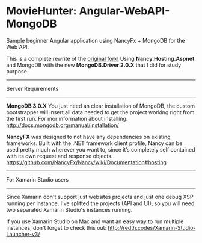 MovieHunter: Angular-WebAPI-MongoDB
================================

Sample beginner Angular application using NancyFx + MongoDB for the Web API. 

This is a complete rewrite of the [original fork!](https://github.com/DeborahK/Angular-MovieHunter-WebAPI) Using **Nancy.Hosting.Aspnet** and MongoDB with the new **MongoDB.Driver 2.0.X** that I did for study purpose.

*************************
Server Requirements
*************************
**MongoDB 3.0.X** You just need an clear installation of MongoDB, the custom bootstrapper will insert all data needed to get the project working right from the first run. 
For mor information about installing:
http://docs.mongodb.org/manual/installation/

**NancyFX** was designed to not have any dependencies on existing frameworks. Built with the .NET framework client profile, Nancy can be used pretty much wherever you want to, since it’s completely self contained with its own request and response objects.
https://github.com/NancyFx/Nancy/wiki/Documentation#hosting

*************************
For Xamarin Studio users
*************************
Since Xamarin don't support just websites projects and just one debug XSP running per instance, I've splitted the projects (API and UI), so you will need two separated Xamarin Studio's instances running. 

If you use Xamarin Studio on Mac and want an easy way to run multiple instances, don't forget to check this out:
http://redth.codes/Xamarin-Studio-Launcher-v3/